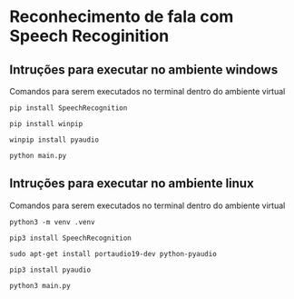 # Reconhecimento de fala com Speech Recoginition

## Intruções para executar no ambiente windows
    
Comandos para serem executados no terminal dentro do ambiente virtual

    pip install SpeechRecognition
    
    pip install winpip
    
    winpip install pyaudio
    
    python main.py


## Intruções para executar no ambiente linux
Comandos para serem executados no terminal dentro do ambiente virtual


    python3 -m venv .venv

    pip3 install SpeechRecognition
    
    sudo apt-get install portaudio19-dev python-pyaudio

    pip3 install pyaudio
    
    python3 main.py


